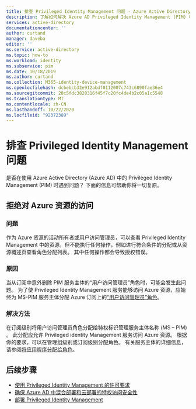 ```yaml
---
title: 排查 Privileged Identity Management 问题 - Azure Active Directory | Microsoft Docs
description: 了解如何解决 Azure AD Privileged Identity Management (PIM) 中角色的系统错误。
services: active-directory
documentationcenter: ''
author: curtand
manager: daveba
editor: ''
ms.service: active-directory
ms.topic: how-to
ms.workload: identity
ms.subservice: pim
ms.date: 10/18/2019
ms.author: curtand
ms.collection: M365-identity-device-management
ms.openlocfilehash: dcbebcb32e912abdf0112007c743c6890fae36e4
ms.sourcegitcommit: 28c5fdc3828316f45f7c20fc4de4b2c05a1c5548
ms.translationtype: MT
ms.contentlocale: zh-CN
ms.lasthandoff: 10/22/2020
ms.locfileid: "92372389"
---
```

# <a name="troubleshoot-a-problem-with-privileged-identity-management"></a>排查 Privileged Identity Management 问题

是否在使用 Azure Active Directory (Azure AD) 中的 Privileged Identity Management (PIM) 时遇到问题？ 下面的信息可帮助你将一切复原。

## <a name="access-to-azure-resources-denied"></a>拒绝对 Azure 资源的访问

### <a name="problem"></a>问题

作为 Azure 资源的活动所有者或用户访问管理员，可以查看 Privileged Identity Management 中的资源，但不能执行任何操作，例如进行符合条件的分配或从资源概述页查看角色分配列表。 其中任何操作都会导致授权错误。

### <a name="cause"></a>原因

当从订阅中意外删除 PIM 服务主体的“用户访问管理员”角色时，可能会发生此问题。 为了使 Privileged Identity Management 服务能够访问 Azure 资源，应始终为 MS-PIM 服务主体分配 Azure 订阅上的[“用户访问管理员”角色](../../role-based-access-control/built-in-roles.md#user-access-administrator)。

### <a name="resolution"></a>解决方法

在订阅级别将用户访问管理员角色分配给特权标识管理服务主体名称 (MS – PIM) 。 此分配应允许 Privileged identity Management 服务访问 Azure 资源。 根据你的要求，可以在管理组级别或订阅级别分配角色。 有关服务主体的详细信息，请参阅[将应用程序分配给角色](../develop/howto-create-service-principal-portal.md#assign-a-role-to-the-application)。

## <a name="next-steps"></a>后续步骤

- [使用 Privileged Identity Management 的许可要求](subscription-requirements.md)
- [确保 Azure AD 中混合部署和云部署的特权访问安全性](../roles/security-planning.md?toc=%2fazure%2factive-directory%2fprivileged-identity-management%2ftoc.json)
- [部署 Privileged Identity Management](pim-deployment-plan.md)